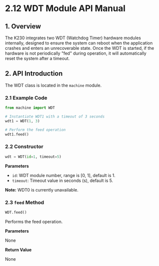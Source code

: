 # 2.12 WDT Module API Manual

## 1. Overview

The K230 integrates two WDT (Watchdog Timer) hardware modules internally, designed to ensure the system can reboot when the application crashes and enters an unrecoverable state. Once the WDT is started, if the hardware is not periodically "fed" during operation, it will automatically reset the system after a timeout.

## 2. API Introduction

The WDT class is located in the `machine` module.

### 2.1 Example Code

```python
from machine import WDT

# Instantiate WDT1 with a timeout of 3 seconds
wdt1 = WDT(1, 3)

# Perform the feed operation
wdt1.feed()
```

### 2.2 Constructor

```python
wdt = WDT(id=1, timeout=5)
```

**Parameters**

- `id`: WDT module number, range is [0, 1], default is 1.
- `timeout`: Timeout value in seconds (s), default is 5.

**Note:** WDT0 is currently unavailable.

### 2.3 `feed` Method

```python
WDT.feed()
```

Performs the feed operation.

**Parameters**

None

**Return Value**

None
